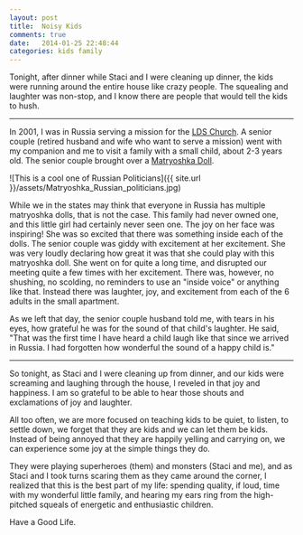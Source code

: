 ```yaml
---
layout: post
title:  Noisy Kids
comments: true
date:   2014-01-25 22:48:44
categories: kids family
---
```


Tonight, after dinner while Staci and I were cleaning up dinner, the kids were running around the entire house like crazy people. The squealing and laughter was non-stop, and I know there are people that would tell the kids to hush. 

---

In 2001, I was in Russia serving a mission for the [LDS Church](http://mormon.org). A senior couple (retired husband and wife who want to serve a mission) went with my companion and me to visit a family with a small child, about 2-3 years old. The senior couple brought over a [Matryoshka Doll](http://en.wikipedia.org/wiki/Matryoshka_doll).

![This is a cool one of Russian Politicians]({{ site.url }}/assets/Matryoshka_Russian_politicians.jpg)

While we in the states may think that everyone in Russia has multiple matryoshka dolls, that is not the case. This family had never owned one, and this little girl had certainly never seen one. The joy on her face was inspiring! She was so excited that there was something inside each of the dolls. The senior couple was giddy with excitement at her excitement. She was very loudly declaring how great it was that she could play with this matryoshka doll. She went on for quite a long time, and disrupted our meeting quite a few times with her excitement. There was, however, no shushing, no scolding, no reminders to use an "inside voice" or anything like that. Instead there was laughter, joy, and excitement from each of the 6 adults in the small apartment. 

As we left that day, the senior couple husband told me, with tears in his eyes, how grateful he was for the sound of that child's laughter. He said, "That was the first time I have heard a child laugh like that since we arrived in Russia. I had forgotten how wonderful the sound of a happy child is."

---

So tonight, as Staci and I were cleaning up from dinner, and our kids were screaming and laughing through the house, I reveled in that joy and happiness. I am so grateful to be able to hear those shouts and exclamations of joy and laughter. 

All too often, we are more focused on teaching kids to be quiet, to listen, to settle down, we forget that they are kids and we can let them be kids. Instead of being annoyed that they are happily yelling and carrying on, we can experience some joy at the simple things they do. 

They were playing superheroes (them) and monsters (Staci and me), and as Staci and I took turns scaring them as they came around the corner, I realized that this is the best part of my life: spending quality, if loud, time with my wonderful little family, and hearing my ears ring from the high-pitched squeals of energetic and enthusiastic children. 

Have a Good Life.